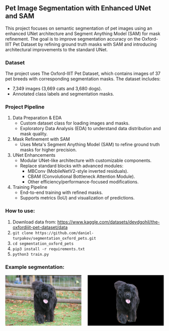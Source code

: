 ## Pet Image Segmentation with Enhanced UNet and SAM
This project focuses on semantic segmentation of pet images using an enhanced UNet architecture and Segment Anything Model (SAM) for mask refinement. The goal is to improve segmentation accuracy on the Oxford-IIIT Pet Dataset by refining ground truth masks with SAM and introducing architectural improvements to the standard UNet.

### Dataset
The project uses The Oxford-IIIT Pet Dataset, which contains images of 37 pet breeds with corresponding segmentation masks. The dataset includes:

* 7,349 images (3,669 cats and 3,680 dogs).
* Annotated class labels and segmentation masks.

### Project Pipeline
1. Data Preparation & EDA
   * Custom dataset class for loading images and masks.
   * Exploratory Data Analysis (EDA) to understand data distribution and mask quality.
2. Mask Refinement with SAM
   * Uses Meta's Segment Anything Model (SAM) to refine ground truth masks for higher precision.
3. UNet Enhancements
   * Modular UNet-like architecture with customizable components.
   * Replace standard blocks with advanced modules:
        * MBConv (MobileNetV2-style inverted residuals).
        * CBAM (Convolutional Bottleneck Attention Module).
        * Other efficiency/performance-focused modifications.
4. Training Pipeline
   * End-to-end training with refined masks.
   * Supports metrics (IoU) and visualization of predictions.

### How to use:
1. Download data from: https://www.kaggle.com/datasets/devdgohil/the-oxfordiiit-pet-dataset/data
2. ```git clone https://github.com/daniel-turpakov/segmentation_oxford_pets.git```
3. ```cd segmentation_oxford_pets```
4. ```pip3 install -r requirements.txt```
5. ```python3 train.py```

### Example segmentation:
<div style="display: flex; justify-content: space-between;">
  <img src="examples/src_example.jpg" alt="Original image" width="48%" />
  <img src="examples/result_example.png" alt="Result" width="48%" />
</div>
